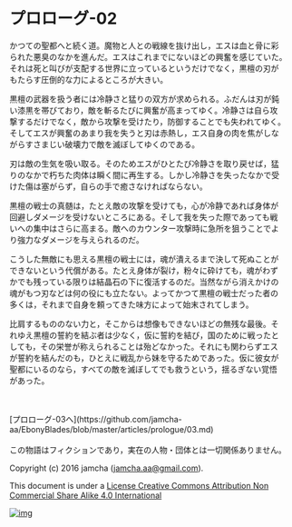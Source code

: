 # プロローグ-02

かつての聖都へと続く道。魔物と人との戦線を抜け出し，エスは血と骨に彩  
られた悪臭のなかを進んだ。エスはこれまでにないほどの興奮を感じていた。  
それは死と叫びが支配する世界に立っているというだけでなく，黒檀の刃が  
もたらす圧倒的な力によるところが大きい。  

黒檀の武器を扱う者には冷静さと猛りの双方が求められる。ふだんは刃が鈍  
い漆黒を帯びており，敵を斬るたびに興奮が高まってゆく。冷静さは自ら攻  
撃するだけでなく，敵から攻撃を受けたり，防御することでも失われてゆく。  
そしてエスが興奮のあまり我を失うと刃は赤熱し，エス自身の肉を焦がしな  
がらすさまじい破壊力で敵を滅ぼしてゆくのである。  

刃は敵の生気を吸い取る。そのためエスがひとたび冷静さを取り戻せば，猛  
りのなかで朽ちた肉体は瞬く間に再生する。しかし冷静さを失ったなかで受  
けた傷は塞がらず，自らの手で癒さなければならない。  

黒檀の戦士の真髄は，たとえ敵の攻撃を受けても，心が冷静であれば身体が  
回避しダメージを受けないところにある。そして我を失った際であっても戦  
いへの集中はさらに高まる。敵へのカウンター攻撃時に急所を狙うことでよ  
り強力なダメージを与えられるのだ。  

こうした無敵にも思える黒檀の戦士には，魂が潰えるまで決して死ぬことが  
できないという代償がある。たとえ身体が裂け，粉々に砕けても，魂がわず  
かでも残っている限りは結晶石の下に復活するのだ。当然ながら消えかけの  
魂がもつ刃などは何の役にも立たない。よってかつて黒檀の戦士だった者の  
多くは，それまで自身を頼ってきた味方によって始末されてしまう。  

比肩するもののない力と，そこからは想像もできないほどの無残な最後。そ  
れゆえ黒檀の誓約を結ぶ者は少なく，仮に誓約を結び，国のために戦ったと  
しても，その栄誉が称えられることは殆どなかった。それにも関わらずエス  
が誓約を結んだのも，ひとえに戦乱から妹を守るためであった。仮に彼女が  
聖都にいるのなら，すべての敵を滅ぼしてでも救うという，揺るぎない覚悟  
があった。  

<br>  
<br>  
[プロローグ-03へ](https://github.com/jamcha-aa/EbonyBlades/blob/master/articles/prologue/03.md)  

<br>  
<br>  
この物語はフィクションであり，実在の人物・団体とは一切関係ありません。  

Copyright (c) 2016 jamcha (jamcha.aa@gmail.com).  

This document is under a [License Creative Commons Attribution Non Commercial Share Alike 4.0 International](http://creativecommons.org/licenses/by-nc-sa/4.0/deed)  

[![img](http://i.creativecommons.org/l/by-nc-sa/3.0/80x15.png)](http://creativecommons.org/licenses/by-nc-sa/4.0/deed)